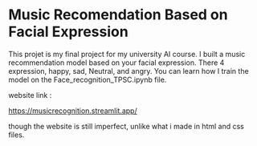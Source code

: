 # Music Recomendation Based on Facial Expression
This projet is my final project for my university AI course. I built a music recommendation model based on your facial expression. There 4 expression, happy, sad, Neutral, and angry. You can  learn how I train the model 
on the Face_recognition_TPSC.ipynb file. 

website link :

https://musicrecognition.streamlit.app/

though the website is still imperfect, unlike what i made in html and css files.
